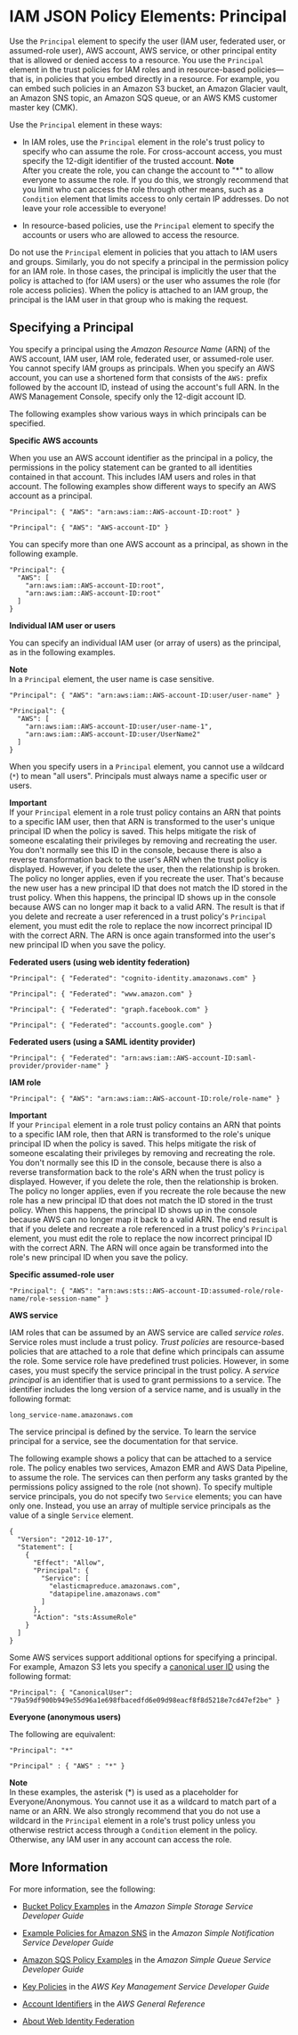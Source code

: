 # IAM JSON Policy Elements: Principal<a name="reference_policies_elements_principal"></a>

Use the `Principal` element to specify the user \(IAM user, federated user, or assumed\-role user\), AWS account, AWS service, or other principal entity that is allowed or denied access to a resource\. You use the `Principal` element in the trust policies for IAM roles and in resource\-based policies—that is, in policies that you embed directly in a resource\. For example, you can embed such policies in an Amazon S3 bucket, an Amazon Glacier vault, an Amazon SNS topic, an Amazon SQS queue, or an AWS KMS customer master key \(CMK\)\.

Use the `Principal` element in these ways:

+ In IAM roles, use the `Principal` element in the role's trust policy to specify who can assume the role\. For cross\-account access, you must specify the 12\-digit identifier of the trusted account\. 
**Note**  
After you create the role, you can change the account to "\*" to allow everyone to assume the role\. If you do this, we strongly recommend that you limit who can access the role through other means, such as a `Condition` element that limits access to only certain IP addresses\. Do not leave your role accessible to everyone\!

+ In resource\-based policies, use the `Principal` element to specify the accounts or users who are allowed to access the resource\. 

Do not use the `Principal` element in policies that you attach to IAM users and groups\. Similarly, you do not specify a principal in the permission policy for an IAM role\. In those cases, the principal is implicitly the user that the policy is attached to \(for IAM users\) or the user who assumes the role \(for role access policies\)\. When the policy is attached to an IAM group, the principal is the IAM user in that group who is making the request\. 

## Specifying a Principal<a name="Principal_specifying"></a>

You specify a principal using the *Amazon Resource Name* \(ARN\) of the AWS account, IAM user, IAM role, federated user, or assumed\-role user\. You cannot specify IAM groups as principals\. When you specify an AWS account, you can use a shortened form that consists of the `AWS:` prefix followed by the account ID, instead of using the account's full ARN\. In the AWS Management Console, specify only the 12\-digit account ID\. 

The following examples show various ways in which principals can be specified\.

**Specific AWS accounts**

When you use an AWS account identifier as the principal in a policy, the permissions in the policy statement can be granted to all identities contained in that account\. This includes IAM users and roles in that account\. The following examples show different ways to specify an AWS account as a principal\. 

```
"Principal": { "AWS": "arn:aws:iam::AWS-account-ID:root" }
```

```
"Principal": { "AWS": "AWS-account-ID" }
```

You can specify more than one AWS account as a principal, as shown in the following example\.

```
"Principal": { 
  "AWS": [
    "arn:aws:iam::AWS-account-ID:root",
    "arn:aws:iam::AWS-account-ID:root"
  ]
}
```

**Individual IAM user or users**

You can specify an individual IAM user \(or array of users\) as the principal, as in the following examples\. 

**Note**  
In a `Principal` element, the user name is case sensitive\.

```
"Principal": { "AWS": "arn:aws:iam::AWS-account-ID:user/user-name" }
```

```
"Principal": {
  "AWS": [
    "arn:aws:iam::AWS-account-ID:user/user-name-1", 
    "arn:aws:iam::AWS-account-ID:user/UserName2"
  ]
}
```

When you specify users in a `Principal` element, you cannot use a wildcard \(`*`\) to mean "all users"\. Principals must always name a specific user or users\. 

**Important**  
If your `Principal` element in a role trust policy contains an ARN that points to a specific IAM user, then that ARN is transformed to the user's unique principal ID when the policy is saved\. This helps mitigate the risk of someone escalating their privileges by removing and recreating the user\. You don't normally see this ID in the console, because there is also a reverse transformation back to the user's ARN when the trust policy is displayed\. However, if you delete the user, then the relationship is broken\. The policy no longer applies, even if you recreate the user\. That's because the new user has a new principal ID that does not match the ID stored in the trust policy\. When this happens, the principal ID shows up in the console because AWS can no longer map it back to a valid ARN\. The result is that if you delete and recreate a user referenced in a trust policy's `Principal` element, you must edit the role to replace the now incorrect principal ID with the correct ARN\. The ARN is once again transformed into the user's new principal ID when you save the policy\.

**Federated users \(using web identity federation\)** 

```
"Principal": { "Federated": "cognito-identity.amazonaws.com" }
```

```
"Principal": { "Federated": "www.amazon.com" }
```

```
"Principal": { "Federated": "graph.facebook.com" }
```

```
"Principal": { "Federated": "accounts.google.com" }
```

**Federated users \(using a SAML identity provider\)**

```
"Principal": { "Federated": "arn:aws:iam::AWS-account-ID:saml-provider/provider-name" }
```

**IAM role**

```
"Principal": { "AWS": "arn:aws:iam::AWS-account-ID:role/role-name" }
```

**Important**  
If your `Principal` element in a role trust policy contains an ARN that points to a specific IAM role, then that ARN is transformed to the role's unique principal ID when the policy is saved\. This helps mitigate the risk of someone escalating their privileges by removing and recreating the role\. You don't normally see this ID in the console, because there is also a reverse transformation back to the role's ARN when the trust policy is displayed\. However, if you delete the role, then the relationship is broken\. The policy no longer applies, even if you recreate the role because the new role has a new principal ID that does not match the ID stored in the trust policy\. When this happens, the principal ID shows up in the console because AWS can no longer map it back to a valid ARN\. The end result is that if you delete and recreate a role referenced in a trust policy's `Principal` element, you must edit the role to replace the now incorrect principal ID with the correct ARN\. The ARN will once again be transformed into the role's new principal ID when you save the policy\.

**Specific assumed\-role user**

```
"Principal": { "AWS": "arn:aws:sts::AWS-account-ID:assumed-role/role-name/role-session-name" }
```

**AWS service**

IAM roles that can be assumed by an AWS service are called *service roles*\. Service roles must include a trust policy\. *Trust policies* are resource\-based policies that are attached to a role that define which principals can assume the role\. Some service role have predefined trust policies\. However, in some cases, you must specify the service principal in the trust policy\. A *service principal* is an identifier that is used to grant permissions to a service\. The identifier includes the long version of a service name, and is usually in the following format:

`long_service-name.amazonaws.com`

The service principal is defined by the service\. To learn the service principal for a service, see the documentation for that service\. 

The following example shows a policy that can be attached to a service role\. The policy enables two services, Amazon EMR and AWS Data Pipeline, to assume the role\. The services can then perform any tasks granted by the permissions policy assigned to the role \(not shown\)\. To specify multiple service principals, you do not specify two `Service` elements; you can have only one\. Instead, you use an array of multiple service principals as the value of a single `Service` element\.

```
{
  "Version": "2012-10-17",
  "Statement": [
    {
      "Effect": "Allow",
      "Principal": {
        "Service": [
          "elasticmapreduce.amazonaws.com",
          "datapipeline.amazonaws.com"
        ]
      },
      "Action": "sts:AssumeRole"
    }
  ]
}
```

Some AWS services support additional options for specifying a principal\. For example, Amazon S3 lets you specify a [canonical user ID](http://docs.aws.amazon.com/general/latest/gr/acct-identifiers.html#FindingCanonicalId) using the following format:

```
"Principal": { "CanonicalUser": "79a59df900b949e55d96a1e698fbacedfd6e09d98eacf8f8d5218e7cd47ef2be" }
```

**Everyone \(anonymous users\)** 

The following are equivalent:

```
"Principal": "*"
```

```
"Principal" : { "AWS" : "*" }
```

**Note**  
In these examples, the asterisk \(\*\) is used as a placeholder for Everyone/Anonymous\. You cannot use it as a wildcard to match part of a name or an ARN\. We also strongly recommend that you do not use a wildcard in the `Principal` element in a role's trust policy unless you otherwise restrict access through a `Condition` element in the policy\. Otherwise, any IAM user in any account can access the role\.

## More Information<a name="Principal_more-info"></a>

For more information, see the following:

+ [Bucket Policy Examples](http://docs.aws.amazon.com/AmazonS3/latest/dev/example-bucket-policies.html) in the *Amazon Simple Storage Service Developer Guide*

+ [Example Policies for Amazon SNS](http://docs.aws.amazon.com/sns/latest/dg/UsingIAMwithSNS.html#ExamplePolicies_SNS) in the *Amazon Simple Notification Service Developer Guide*

+ [Amazon SQS Policy Examples](http://docs.aws.amazon.com/AWSSimpleQueueService/latest/SQSDeveloperGuide/SQSExamples.html) in the *Amazon Simple Queue Service Developer Guide*

+ [Key Policies](http://docs.aws.amazon.com/kms/latest/developerguide/key-policies.html) in the *AWS Key Management Service Developer Guide*

+ [Account Identifiers](http://docs.aws.amazon.com/general/latest/gr/acct-identifiers.html) in the *AWS General Reference*

+ [About Web Identity Federation](id_roles_providers_oidc.md)